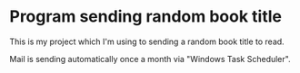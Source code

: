 # Program sending random book title

This is my project which I'm using to sending a random book title to read. 

Mail is sending automatically once a month via "Windows Task Scheduler".
